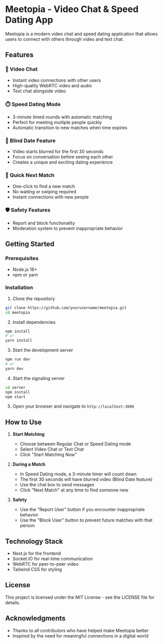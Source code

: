 # Meetopia - Video Chat & Speed Dating App

Meetopia is a modern video chat and speed dating application that allows users to connect with others through video and text chat.

## Features

### 🎥 Video Chat
- Instant video connections with other users
- High-quality WebRTC video and audio
- Text chat alongside video

### ⏱️ Speed Dating Mode
- 3-minute timed rounds with automatic matching
- Perfect for meeting multiple people quickly
- Automatic transition to new matches when time expires

### 👀 Blind Date Feature
- Video starts blurred for the first 30 seconds
- Focus on conversation before seeing each other
- Creates a unique and exciting dating experience

### 🔄 Quick Next Match
- One-click to find a new match
- No waiting or swiping required
- Instant connections with new people

### 🛡️ Safety Features
- Report and block functionality
- Moderation system to prevent inappropriate behavior

## Getting Started

### Prerequisites
- Node.js 16+
- npm or yarn

### Installation

1. Clone the repository
```bash
git clone https://github.com/yourusername/meetopia.git
cd meetopia
```

2. Install dependencies
```bash
npm install
# or
yarn install
```

3. Start the development server
```bash
npm run dev
# or
yarn dev
```

4. Start the signaling server
```bash
cd server
npm install
npm start
```

5. Open your browser and navigate to `http://localhost:3000`

## How to Use

1. **Start Matching**
   - Choose between Regular Chat or Speed Dating mode
   - Select Video Chat or Text Chat
   - Click "Start Matching Now"

2. **During a Match**
   - In Speed Dating mode, a 3-minute timer will count down
   - The first 30 seconds will have blurred video (Blind Date feature)
   - Use the chat box to send messages
   - Click "Next Match" at any time to find someone new

3. **Safety**
   - Use the "Report User" button if you encounter inappropriate behavior
   - Use the "Block User" button to prevent future matches with that person

## Technology Stack

- Next.js for the frontend
- Socket.IO for real-time communication
- WebRTC for peer-to-peer video
- Tailwind CSS for styling

## License

This project is licensed under the MIT License - see the LICENSE file for details.

## Acknowledgments

- Thanks to all contributors who have helped make Meetopia better
- Inspired by the need for meaningful connections in a digital world
